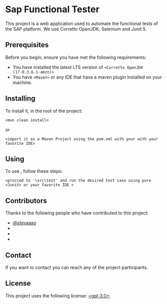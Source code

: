 # Sap Functional Tester

This project is a web application used to automate the functional tests of the SAP platform. We use Corretto OpenJDK, Selenium and Junit 5. 

## Prerequisites

Before you begin, ensure you have met the following requirements:


* You have installed the latest LTS version of `<Corretto OpenJDK (17.0.3.6.1-amzn)>`
* You have `<Maven>` or any IDE that hava a maven plugin installed on your machine. 

## Installing

To install it, in the root of the project:

```
<mvn clean install>
```

or

```
<import it as a Maven Project using the pom.xml with your with your favorite IDE>
```

## Using <ContentAppFunctionalTesting>

To use <ContentAppFunctionalTesting>, follow these steps:

```
<procced to '\src\test' and run the desired test case using pure <Junit> or your favorite IDE >
```


## Contributors

Thanks to the following people who have contributed to this project:

* [@stevaaao](https://github.com/stevaaao) 
* 
* 
* 


## Contact

If you want to contact you can reach any of the project participants.

## License
<!--- If you're not sure which open license to use see https://choosealicense.com/--->

This project uses the following license: [<gpl-3.0>](<https://www.gnu.org/licenses/gpl-3.0.html>).
